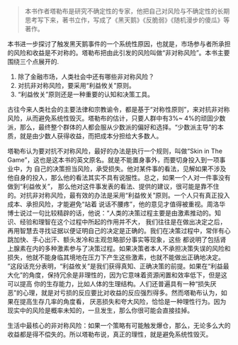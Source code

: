 > 本书作者塔勒布是研究不确定性的专家，他把自己对风险与不确定性的长期思考写下来，著书立作，写成了《黑天鹅》《反脆弱》《随机漫步的傻瓜》等著作。

本书进一步探讨了触发黑天鹅事件的一个系统性原因，也就是，市场参与者所承担的风险和收益是不对称的。塔勒布把由此引发的风险叫做“非对称风险”。本书主要围绕三个点展开的.

1. 除了金融市场，人类社会中还有哪些非对称风险？
2. 对抗非对称风险，要采用“利益攸关”原则。
3. “利益攸关”原则还是一种重要的认知和决策工具。

古往今来人类社会的主要法律和宗教谕令，都是基于“对称性原则”，来对抗非对称风险，从而避免系统性毁灭。塔勒布的估计，只要人群中有3%~
4%的顽固少数派，那么，最终整个群体的人都会服从少数派的偏好和选择。“少数派主导”的本质，就是由少数人获得收益，而把成本分担给大多数人。

塔勒布认为要对抗不对称风险，最好的办法是执行一个规则，叫做“Skin in The Game”，这也是这本书的英文原名。就是不能置身事外，而要切身投入到一项事业中，为
自己的决策担当风险，承受损失。他对某件事的看法，见解如果不涉及他自身的投入，那么他的看法其实不具有说服性。总之，如果一个人对一件事没有做到“利益攸关”，
那么他对这件事发表的看法、提供的建议，很可能是靠不住的。对抗非对称风险，最有效的办法是采用“利益攸关”原则。一个人只有真正投入成本、承担风险，才能避免“站着
说话不腰疼”，他的意见才值得被重视。周洛华博士说过一句比较精辟的话，他说：“人类的决策过程主要是由激素推动的。知识、经验和理智在这个过程中所起的作用并不大，
我们往往是在做出决定之后，再用智慧去寻找证据以便证明自己的决定是正确的。我们在决策过程中，常伴有心跳加快、手心出汗、额头发冷和主观忽略部分事实等现象，这些
都说明了包括肾上腺素在内的多种激素参与了决策过程。如果决策者本人不承担决策失误的风险和损失，他就不能身临其境地在压力下产生这些激素，也就不能做出正确地决定。
”这段话充分表明，“利益攸关”是我们获得真知、正确决策的前提。如果在“利益最大化”的角度，保持冗余是非理性的，因为它意味着资源闲置和效率低下，但是这可以提高
你的生存能力，比如人体的生理结构。人们还普遍具有一种“损失厌恶”的心理，就是对亏损的反应要比对收益的反应强烈得多。然而塔勒布认为，如果在提高生存几率的角度看，
厌恶损失和夸大风险，恰恰是一种理性行为。因为现实中的风险是概率未知的，一旦发生，那么你很可能会直接挂掉。

生活中最核心的非对称风险：如果一个策略有可能触发爆仓，那么，无论多么大的收益都是得不偿失的。所以塔勒布说，真正的理性，就是避免系统性毁灭。
